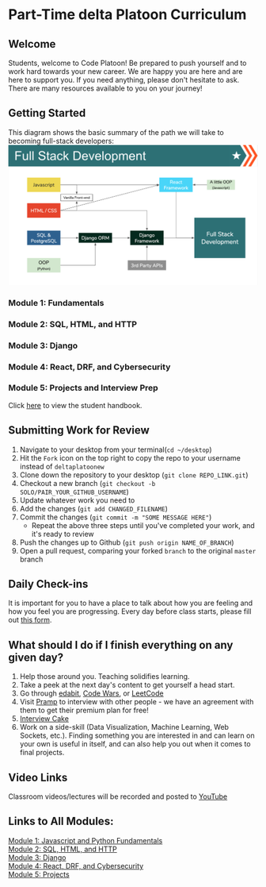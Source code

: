 # Part-Time delta Platoon Curriculum

## Welcome
Students, welcome to Code Platoon! Be prepared to push yourself and to work hard towards your new career. We are happy you are here and are here to support you. If you need anything, please don't hesitate to ask. There are many resources available to you on your journey!

## Getting Started
This diagram shows the basic summary of the path we will take to becoming full-stack developers:
![summary](readme/cp_fullstack_development.png)<br/>


### Module 1: Fundamentals
### Module 2: SQL, HTML, and HTTP
### Module 3: Django
### Module 4: React, DRF, and Cybersecurity
### Module 5: Projects and Interview Prep

Click [here](https://drive.google.com/file/d/1qQRc-WRZru_immQcLpBRza_8DFTdk1Q8/view?usp=sharing) to view the student handbook.

## Submitting Work for Review
1. Navigate to your desktop from your terminal(`cd ~/desktop`)
2. Hit the `Fork` icon on the top right to copy the repo to your username instead of `deltaplatoonew`
3. Clone down the repository to your desktop (`git clone REPO_LINK.git`)
4. Checkout a new branch (`git checkout -b SOLO/PAIR_YOUR_GITHUB_USERNAME`)
5. Update whatever work you need to
6. Add the changes (`git add CHANGED_FILENAME`)
7. Commit the changes (`git commit -m "SOME MESSAGE HERE"`)
   - Repeat the above three steps until you've completed your work, and it's ready to review
8. Push the changes up to Github (`git push origin NAME_OF_BRANCH`)
9. Open a pull request, comparing your forked `branch` to the original `master` branch

## Daily Check-ins
It is important for you to have a place to talk about how you are feeling and how you feel you are progressing. Every day before class starts, please fill out [this form](https://forms.gle/zfgF7EB9UrE5XaFz8).

## What should I do if I finish everything on any given day?
1. Help those around you. Teaching solidifies learning.
2. Take a peek at the next day's content to get yourself a head start.
3. Go through [edabit](https://edabit.com/), [Code Wars](https://www.codewars.com/), or [LeetCode](https://leetcode.com/)
4. Visit [Pramp](https://www.pramp.com/promo/codeplatoon) to interview with other people - we have an agreement with them to get their premium plan for free!
5. [Interview Cake](https://www.interviewcake.com/table-of-contents)
6. Work on a side-skill (Data Visualization, Machine Learning, Web Sockets, etc.).  Finding something you are interested in and can learn on your own is useful in itself, and can also help you out when it comes to final projects.

## Video Links
Classroom videos/lectures will be recorded and posted to [YouTube](https://www.youtube.com/playlist?list=PLu0CiQ7bzwESuU4RV_3aCg-9z3a1sBSZ3)
<!-- [Vimeo](https://vimeo.com/user/47788820/folder/1615475). -->


## Links to All Modules:
[Module 1: Javascript and Python Fundamentals](https://github.com/deltaplatoonew/curriculum/tree/master/Module-1--Javascript-and-Python-Fundamentals)<br/>
[Module 2: SQL, HTML, and HTTP](https://github.com/deltaplatoonew/curriculum/tree/master/Module-2--SQL-HTML-HTTP)<br/>
[Module 3: Django](https://github.com/deltaplatoonew/curriculum/tree/master/Module-3--Django)<br/>
[Module 4: React, DRF, and Cybersecurity](https://github.com/deltaplatoonew/curriculum/tree/master/Module-4--React-DRF-Cybersecurity)<br/>
[Module 5: Projects](https://github.com/deltaplatoonew/curriculum/tree/master/Module-5--Projects)<br/>
